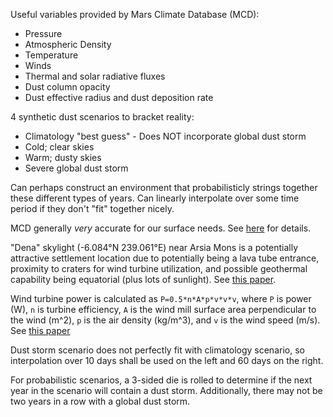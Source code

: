 Useful variables provided by Mars Climate Database (MCD):
*  Pressure
*  Atmospheric Density
*  Temperature
*  Winds
*  Thermal and solar radiative fluxes
*  Dust column opacity
*  Dust effective radius and dust deposition rate

4 synthetic dust scenarios to bracket reality:
*  Climatology "best guess" - Does NOT incorporate global dust storm
*  Cold; clear skies
*  Warm; dusty skies
*  Severe global dust storm

Can perhaps construct an environment that probabilisticly strings together these different types of years. Can linearly interpolate over some time period if they don't "fit" together nicely.

MCD generally _very_ accurate for our surface needs. See [here](http://www-mars.lmd.jussieu.fr/mars/mcd_training/MCD5.2_Validation.pdf) for details.

"Dena" skylight (-6.084°N 239.061°E) near Arsia Mons is a potentially attractive settlement location due to potentially being a lava tube entrance, proximity to craters for wind turbine utilization, and possible geothermal capability being equatorial (plus lots of sunlight). See [this paper](https://www.lpi.usra.edu/meetings/lpsc2007/pdf/1371.pdf).

Wind turbine power is calculated as ``P=0.5*n*A*p*v*v*v``, where ``P`` is power (W), ``n`` is turbine efficiency, ``A`` is the wind mill surface area perpendicular to the wind (m^2), ``p`` is the air density (kg/m^3), and ``v`` is the wind speed (m/s). See [this paper](https://www.hou.usra.edu/meetings/amazonian2018/pdf/4004.pdf)

Dust storm scenario does not perfectly fit with climatology scenario, so interpolation over 10 days shall be used on the left and 60 days on the right. 

For probabilistic scenarios, a 3-sided die is rolled to determine if the next year in the scenario will contain a dust storm. Additionally, there may not be two years in a row with a global dust storm.


